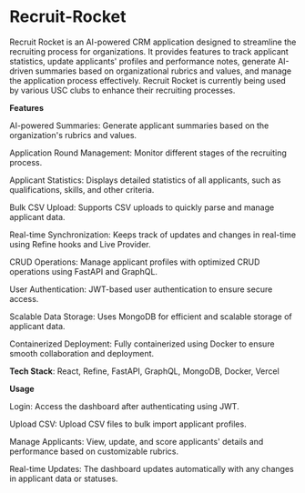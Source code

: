 
# Recruit-Rocket

Recruit Rocket is an AI-powered CRM application designed to streamline the recruiting process for organizations. It provides features to track applicant statistics, update applicants' profiles and performance notes, generate AI-driven summaries based on organizational rubrics and values, and manage the application process effectively. Recruit Rocket is currently being used by various USC clubs to enhance their recruiting processes.

**Features**

AI-powered Summaries: Generate applicant summaries based on the organization's rubrics and values.

Application Round Management: Monitor different stages of the recruiting process.

Applicant Statistics: Displays detailed statistics of all applicants, such as qualifications, skills, and other criteria.

Bulk CSV Upload: Supports CSV uploads to quickly parse and manage applicant data.

Real-time Synchronization: Keeps track of updates and changes in real-time using Refine hooks and Live Provider.

CRUD Operations: Manage applicant profiles with optimized CRUD operations using FastAPI and GraphQL.

User Authentication: JWT-based user authentication to ensure secure access.

Scalable Data Storage: Uses MongoDB for efficient and scalable storage of applicant data.

Containerized Deployment: Fully containerized using Docker to ensure smooth collaboration and deployment.

**Tech Stack**: React, Refine, FastAPI, GraphQL, MongoDB, Docker, Vercel




**Usage**

Login: Access the dashboard after authenticating using JWT.

Upload CSV: Upload CSV files to bulk import applicant profiles.

Manage Applicants: View, update, and score applicants' details and performance based on customizable rubrics.

Real-time Updates: The dashboard updates automatically with any changes in applicant data or statuses.
